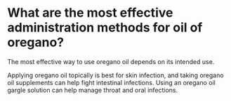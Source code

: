 # What are the most effective administration methods for oil of oregano?

The most effective way to use oregano oil depends on its intended use. 

Applying oregano oil topically is best for skin infection, and taking oregano oil supplements can help fight intestinal infections. Using an oregano oil gargle solution can help manage throat and oral infections.